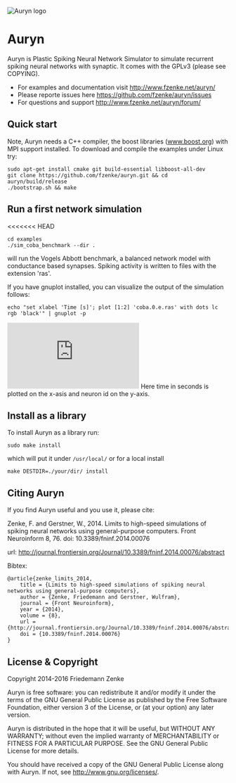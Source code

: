 ![Auryn logo](http://www.fzenke.net/uploads/images/logo_trans_small.png "Auryn logo")

Auryn 
=====

Auryn is Plastic Spiking Neural Network Simulator to simulate recurrent spiking
neural networks with synaptic. It comes with the GPLv3 (please see COPYING).

* For examples and documentation visit http://www.fzenke.net/auryn/
* Please reporte issues here https://github.com/fzenke/auryn/issues
* For questions and support http://www.fzenke.net/auryn/forum/

Quick start
-----------

Note, Auryn needs a C++ compiler, the boost libraries (www.boost.org) with MPI
support installed. To download and compile the examples under Linux try:

```
sudo apt-get install cmake git build-essential libboost-all-dev
git clone https://github.com/fzenke/auryn.git && cd auryn/build/release
./bootstrap.sh && make
```

Run a first network simulation
------------------------------
<<<<<<< HEAD

```
cd examples
./sim_coba_benchmark --dir .
```
will run the Vogels Abbott benchmark, a balanced network model with conductance based synapses.
Spiking activity is written to files with the extension 'ras'. 

If you have gnuplot installed, you can visualize the output of the simulation follows:
```
echo "set xlabel 'Time [s]'; plot [1:2] 'coba.0.e.ras' with dots lc rgb 'black'" | gnuplot -p
```

![Spike raster plot](http://www.fzenke.net/auryn/lib/exe/fetch.php?cache=&media=coba_ras.png "coba ras")
Here time in seconds is plotted on the x-asis and neuron id on the y-axis.



Install as a library
--------------------

To install Auryn as a library run:
```
sudo make install
```
which will put it under `/usr/local/` or for a local install
```
make DESTDIR=./your/dir/ install
```


Citing Auryn
------------

If you find Auryn useful and you use it, please cite:

Zenke, F. and Gerstner, W., 2014.  Limits to high-speed simulations of spiking
neural networks using general-purpose computers.  Front Neuroinform 8, 76. 
doi: 10.3389/fninf.2014.00076

url: http://journal.frontiersin.org/Journal/10.3389/fninf.2014.00076/abstract

Bibtex:
```
@article{zenke_limits_2014,
	title = {Limits to high-speed simulations of spiking neural networks using general-purpose computers},
	author = {Zenke, Friedemann and Gerstner, Wulfram},
	journal = {Front Neuroinform},
	year = {2014},
	volume = {8},
	url = {http://journal.frontiersin.org/Journal/10.3389/fninf.2014.00076/abstract},
	doi = {10.3389/fninf.2014.00076}
}
```



License & Copyright 
-------------------

Copyright 2014-2016 Friedemann Zenke

Auryn is free software: you can redistribute it and/or modify
it under the terms of the GNU General Public License as published by
the Free Software Foundation, either version 3 of the License, or
(at your option) any later version.

Auryn is distributed in the hope that it will be useful,
but WITHOUT ANY WARRANTY; without even the implied warranty of
MERCHANTABILITY or FITNESS FOR A PARTICULAR PURPOSE.  See the
GNU General Public License for more details.

You should have received a copy of the GNU General Public License
along with Auryn.  If not, see <http://www.gnu.org/licenses/>.
